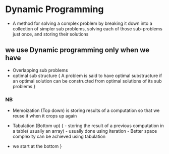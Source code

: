 # Dynamic Programming

- A method for solving a complex problem by breaking it down into a collection of simpler sub problems,
  solving each of those sub-problems just once, and storing their solutions

## we use Dynamic programming only when we have

- Overlapping sub problems
- optimal sub structure {
  A problem is said to have optimal substructure if an optimal solution can be constructed
  from optimal solutions of its sub problems
  }

### NB

- Memoization (Top down) is storing results of a computation so that we reuse it when it crops up again

- Tabulation (Bottom up) { - storing the result of a previous computation in a table( usually an array) - usually done using iteration - Better space complexity can be achieved using tabulation
- we start at the bottom
  }
